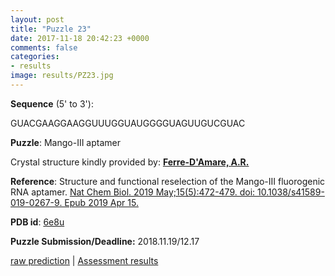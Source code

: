 ```yaml
---
layout: post
title: "Puzzle 23"
date: 2017-11-18 20:42:23 +0000
comments: false
categories: 
- results
image: results/PZ23.jpg
---
```

**Sequence** (5' to 3'): 

GUACGAAGGAAGGUUUGGUAUGGGGUAGUUGUCGUAC

**Puzzle**:
Mango-III aptamer 

Crystal structure kindly provided by: [**Ferre-D'Amare, A.R.**](https://rna.nhlbi.nih.gov/)

**Reference**:
Structure and functional reselection of the Mango-III fluorogenic RNA aptamer. [Nat Chem Biol. 2019 May;15(5):472-479. doi: 10.1038/s41589-019-0267-9. Epub 2019 Apr 15.](https://www.ncbi.nlm.nih.gov/pubmed/?term=30992561)

**PDB id**: [6e8u](http://www.rcsb.org/pdb/explore/explore.do?structureId=6e8u) 

**Puzzle Submission/Deadline:** 2018.11.19/12.17

[raw prediction](https://github.com/rnapuzzles/rnapuzzles.github.io/tree/master/data/PZ23/pdb)    &#124;   [Assessment results](/table/2000/01/01/PZ23-3d.html)
